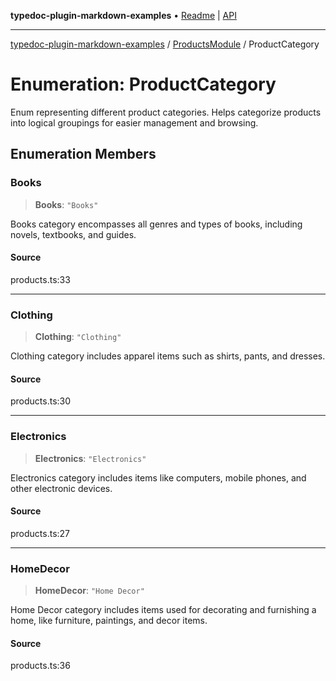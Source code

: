 **typedoc-plugin-markdown-examples** • [Readme](../../README.md) \| [API](../../modules.md)

***

[typedoc-plugin-markdown-examples](../../README.md) / [ProductsModule](../README.md) / ProductCategory

# Enumeration: ProductCategory

Enum representing different product categories.
Helps categorize products into logical groupings for easier management and browsing.

## Enumeration Members

### Books

> **Books**: `"Books"`

Books category encompasses all genres and types of books, including novels, textbooks, and guides.

#### Source

products.ts:33

***

### Clothing

> **Clothing**: `"Clothing"`

Clothing category includes apparel items such as shirts, pants, and dresses.

#### Source

products.ts:30

***

### Electronics

> **Electronics**: `"Electronics"`

Electronics category includes items like computers, mobile phones, and other electronic devices.

#### Source

products.ts:27

***

### HomeDecor

> **HomeDecor**: `"Home Decor"`

Home Decor category includes items used for decorating and furnishing a home, like furniture, paintings, and decor items.

#### Source

products.ts:36
